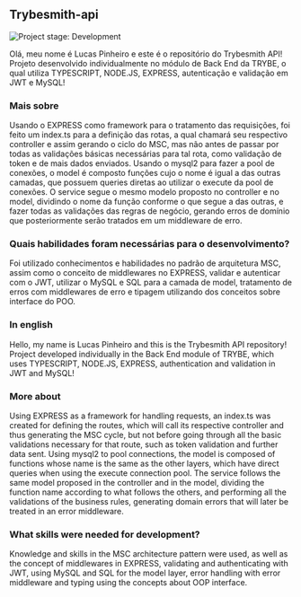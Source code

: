 ## Trybesmith-api

<img alt="Project stage: Development" src="https://img.shields.io/badge/Project%20Stage-Development-yellowgreen.svg" />

Olá, meu nome é Lucas Pinheiro e este é o repositório do Trybesmith API! Projeto desenvolvido individualmente no módulo de Back End da TRYBE, o qual utiliza TYPESCRIPT, NODE.JS, EXPRESS, autenticação e validação em JWT e MySQL!

### Mais sobre

Usando o EXPRESS como framework para o tratamento das requisições, foi feito um index.ts para a definição das rotas, a qual chamará seu respectivo controller e assim gerando o ciclo do MSC, mas não antes de passar por todas as validações básicas necessárias para tal rota, como validação de token e de mais dados enviados. Usando o mysql2 para fazer a pool de conexões, o model é composto funções cujo o nome é igual a das outras camadas, que possuem queries diretas ao utilizar o execute da pool de conexões. O service segue o mesmo modelo proposto no controller e no model, dividindo o nome da função conforme o que segue a das outras, e fazer todas as validações das regras de negócio, gerando erros de domínio que posteriormente serão tratados em um middleware de erro.

### Quais habilidades foram necessárias para o desenvolvimento?

Foi utilizado conhecimentos e habilidades no padrão de arquitetura MSC, assim como o conceito de middlewares no EXPRESS, validar e autenticar com o JWT, utilizar o MySQL e SQL para a camada de model, tratamento de erros com middlewares de erro e tipagem utilizando dos conceitos sobre interface do POO.

### In english
Hello, my name is Lucas Pinheiro and this is the Trybesmith API repository! Project developed individually in the Back End module of TRYBE, which uses TYPESCRIPT, NODE.JS, EXPRESS, authentication and validation in JWT and MySQL!

### More about

Using EXPRESS as a framework for handling requests, an index.ts was created for defining the routes, which will call its respective controller and thus generating the MSC cycle, but not before going through all the basic validations necessary for that route, such as token validation and further data sent. Using mysql2 to pool connections, the model is composed of functions whose name is the same as the other layers, which have direct queries when using the execute connection pool. The service follows the same model proposed in the controller and in the model, dividing the function name according to what follows the others, and performing all the validations of the business rules, generating domain errors that will later be treated in an error middleware.

### What skills were needed for development?

Knowledge and skills in the MSC architecture pattern were used, as well as the concept of middlewares in EXPRESS, validating and authenticating with JWT, using MySQL and SQL for the model layer, error handling with error middleware and typing using the concepts about OOP interface.
